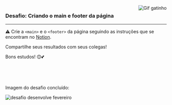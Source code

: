 <img align="right" src="https://media.tenor.com/DimzPZMypFcAAAAM/laptop.gif" alt="Gif gatinho">

### Desafio: Criando o main e footer da página
<hr>

⚠️ Crie a `<main>` e o `<footer>` da página seguindo as instruções que se encontram no [Notion](https://milenaemmert.notion.site/Desafio-Criando-o-Footer-da-p-gina-a87c70459fb942aba9b62cc952a17128).

Compartilhe seus resultados com seus colegas! 

Bons estudos! 😊💕 

</br>
</br>
</br>

Imagem do desafio concluído: 

![desafio desenvolve fevereiro](https://user-images.githubusercontent.com/99665225/220122729-5710ac35-8552-4753-8800-a068d0b22ce6.png)

